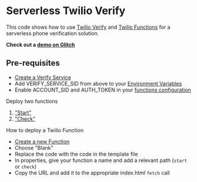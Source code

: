 # Serverless Twilio Verify

This code shows how to use [Twilio Verify](https://twilio.com/docs/verify/api) and [Twilio Functions](https://www.twilio.com/console/functions/manage) for a serverless phone verification solution.

**Check out a [demo on Glitch](https://atlantic-vault.glitch.me/)**


## Pre-requisites
*  [Create a Verify Service](https://www.twilio.com/console/verify/services)
*  Add VERIFY_SERVICE_SID from above to your [Environment Variables](https://www.twilio.com/console/functions/configure)
*  Enable ACCOUNT_SID and AUTH_TOKEN in your [functions configuration](https://www.twilio.com/console/functions/configure)

Deploy two functions
1) ["Start"](start.js)
2) ["Check"](check.js)

How to deploy a Twilio Function
* [Create a new Function](https://www.twilio.com/console/functions/manage)
* Choose "Blank"
* Replace the code with the code in the template file
* In properties, give your function a name and add a relevant path (`start` or `check`)
* Copy the URL and add it to the appropriate index.html `fetch` call